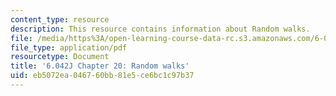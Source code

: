 ```yaml
---
content_type: resource
description: This resource contains information about Random walks.
file: /media/https%3A/open-learning-course-data-rc.s3.amazonaws.com/6-042j-mathematics-for-computer-science-fall-2010/eb5072ea046760bb81e5ce6bc1c97b37_MIT6_042JF10_chap20.pdf
file_type: application/pdf
resourcetype: Document
title: '6.042J Chapter 20: Random walks'
uid: eb5072ea-0467-60bb-81e5-ce6bc1c97b37
---
```


